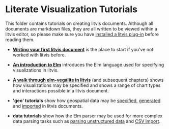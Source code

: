 # Literate Visualization Tutorials

This folder contains tutorials on creating litvis documents. Although all documents are markdown files, they are all written to be viewed within a litvis editor, so please make sure you have [installed a litvis plug-in](../../README.md) before reading them.

- **[Writing your first litvis document](introduction/intro1.md)** is the place to start if you've not worked with litvis before.

- **[An introduction to Elm](introducingElm/elmIntroduction1.md)** introduces the Elm language used for specifying visualizations in litvis.

- **[A walk through elm-vegalite in litvis](elmVegaliteWalkthrough/elmVegaliteWalkthrough1.md)** (and subsequent chapters) shows how visualizations may be specified and shows a range of chart types and interactions possible in a litvis document.

- **'geo' tutorials** show how geospatial data may be [specified](geoTutorials/geoFormats.md), [generated](geoTutorials/geoGenerating.md) and [imported](geoTutorials/geoImporting.md) in litvis documents.

- **data tutorials** show how the Elm parser may be used for more complex data parsing tasks such as [parsing unstructured data](dataTutorials/unstructuredTextParsing.md) and [CSV import](dataTutorials/csvParsing.md).

